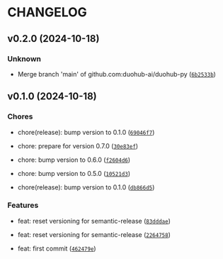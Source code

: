 # CHANGELOG


## v0.2.0 (2024-10-18)

### Unknown

* Merge branch 'main' of github.com:duohub-ai/duohub-py ([`6b2533b`](https://github.com/duohub-ai/duohub-py/commit/6b2533bace27495bd644d5e8ef5c30393f327529))


## v0.1.0 (2024-10-18)

### Chores

* chore(release): bump version to 0.1.0 ([`69046f7`](https://github.com/duohub-ai/duohub-py/commit/69046f7b6d58b7d78bc47035c1e2d708d59be4ec))

* chore: prepare for version 0.7.0 ([`30e83ef`](https://github.com/duohub-ai/duohub-py/commit/30e83ef346552553f7d9d0b08286103e4ffe59e7))

* chore: bump version to 0.6.0 ([`f2604d6`](https://github.com/duohub-ai/duohub-py/commit/f2604d6007df524e3b7184ad00706f0dcc21c5ae))

* chore: bump version to 0.5.0 ([`10521d3`](https://github.com/duohub-ai/duohub-py/commit/10521d3df5dcaaff33c0dcdfbf25adeaf28294e5))

* chore(release): bump version to 0.1.0 ([`db866d5`](https://github.com/duohub-ai/duohub-py/commit/db866d5059f9a3f7e632759dda0096e8ec523975))

### Features

* feat: reset versioning for semantic-release ([`83dddae`](https://github.com/duohub-ai/duohub-py/commit/83dddae3113881c3dc334425ac3af2a37b39b3e0))

* feat: reset versioning for semantic-release ([`2264758`](https://github.com/duohub-ai/duohub-py/commit/2264758f092579449317f7a7e17354684a151929))

* feat: first commit ([`462479e`](https://github.com/duohub-ai/duohub-py/commit/462479edc56ceb14bfb879304047374a7f06fb1d))
